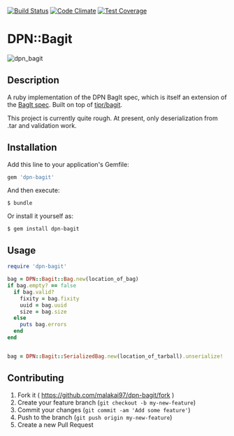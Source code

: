 
[![Build Status](https://travis-ci.org/dpn-admin/dpn-bagit.svg?branch=master)](https://travis-ci.org/dpn-admin/dpn-bagit) [![Code Climate](https://codeclimate.com/github/dpn-admin/dpn-bagit/badges/gpa.svg)](https://codeclimate.com/github/dpn-admin/dpn-bagit) [![Test Coverage](https://codeclimate.com/github/dpn-admin/dpn-bagit/badges/coverage.svg)](https://codeclimate.com/github/dpn-admin/dpn-bagit/coverage)

# DPN::Bagit
![dpn_bagit](https://cloud.githubusercontent.com/assets/26936378/24721060/1aa4be40-1a0d-11e7-89f1-3310507810dc.jpg)

## Description

A ruby implementation of the DPN BagIt spec, which is itself an extension of the
[BagIt spec](https://confluence.ucop.edu/display/Curation/BagIt).  Built on top of
[tipr/bagit](https://github.com/tipr/bagit).

This project is currently quite rough.  At present, only deserialization from .tar
and validation work.


## Installation

Add this line to your application's Gemfile:

```ruby
gem 'dpn-bagit'
```

And then execute:

    $ bundle

Or install it yourself as:

    $ gem install dpn-bagit

## Usage

```ruby
require 'dpn-bagit'

bag = DPN::Bagit::Bag.new(location_of_bag)
if bag.empty? == false
  if bag.valid?
    fixity = bag.fixity
    uuid = bag.uuid
    size = bag.size
  else
    puts bag.errors
  end
end


bag = DPN::Bagit::SerializedBag.new(location_of_tarball).unserialize!
```


## Contributing

1. Fork it ( https://github.com/malakai97/dpn-bagit/fork )
2. Create your feature branch (`git checkout -b my-new-feature`)
3. Commit your changes (`git commit -am 'Add some feature'`)
4. Push to the branch (`git push origin my-new-feature`)
5. Create a new Pull Request
